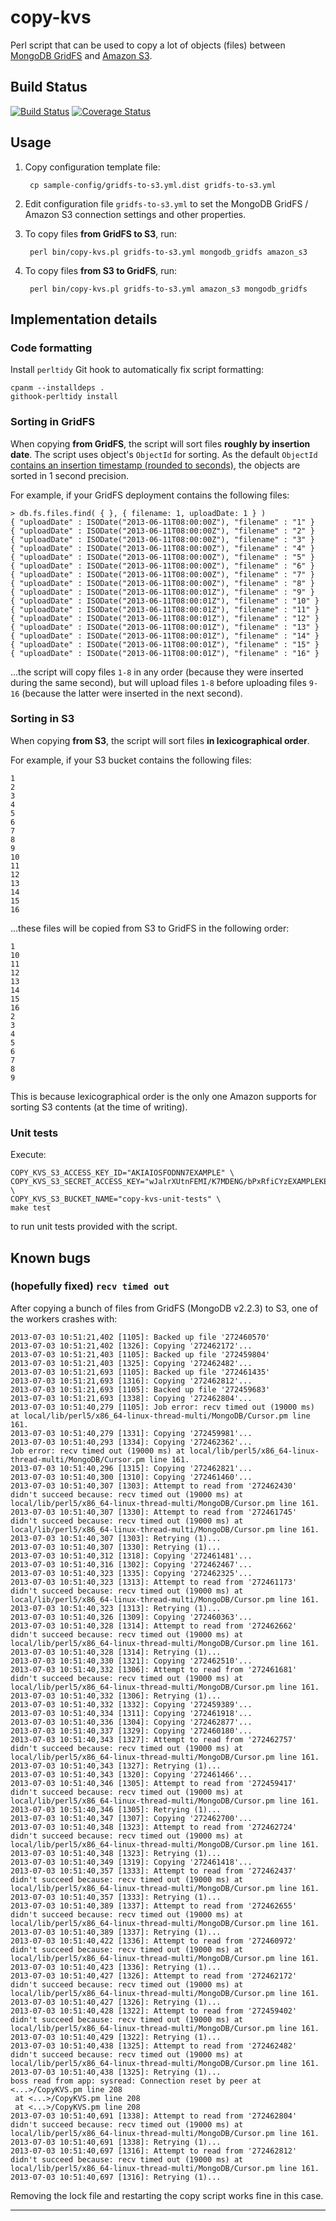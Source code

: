 # copy-kvs

Perl script that can be used to copy a lot of objects (files) between [MongoDB GridFS][gridfs] and [Amazon S3][s3].

## Build Status

[![Build Status](https://travis-ci.org/berkmancenter/copy-kvs.svg?branch=master)](https://travis-ci.org/berkmancenter/copy-kvs) 
[![Coverage Status](https://coveralls.io/repos/berkmancenter/copy-kvs/badge.svg?branch=master)](https://coveralls.io/r/berkmancenter/copy-kvs?branch=master)

## Usage

1. Copy configuration template file:

        cp sample-config/gridfs-to-s3.yml.dist gridfs-to-s3.yml

2. Edit configuration file `gridfs-to-s3.yml` to set the MongoDB GridFS / Amazon S3 connection settings and other properties.
3. To copy files **from GridFS to S3**, run:

        perl bin/copy-kvs.pl gridfs-to-s3.yml mongodb_gridfs amazon_s3

4. To copy files **from S3 to GridFS**, run:

        perl bin/copy-kvs.pl gridfs-to-s3.yml amazon_s3 mongodb_gridfs

## Implementation details

### Code formatting

Install `perltidy` Git hook to automatically fix script formatting:

    cpanm --installdeps .
    githook-perltidy install

### Sorting in GridFS

When copying **from GridFS**, the script will sort files **roughly by insertion date**. The script uses object's `ObjectId` for sorting. As the default `ObjectId` [contains an insertion timestamp (rounded to seconds)][mongodb-objectid], the objects are sorted in 1 second precision.

For example, if your GridFS deployment contains the following files:

    > db.fs.files.find( { }, { filename: 1, uploadDate: 1 } )
    { "uploadDate" : ISODate("2013-06-11T08:00:00Z"), "filename" : "1" }
    { "uploadDate" : ISODate("2013-06-11T08:00:00Z"), "filename" : "2" }
    { "uploadDate" : ISODate("2013-06-11T08:00:00Z"), "filename" : "3" }
    { "uploadDate" : ISODate("2013-06-11T08:00:00Z"), "filename" : "4" }
    { "uploadDate" : ISODate("2013-06-11T08:00:00Z"), "filename" : "5" }
    { "uploadDate" : ISODate("2013-06-11T08:00:00Z"), "filename" : "6" }
    { "uploadDate" : ISODate("2013-06-11T08:00:00Z"), "filename" : "7" }
    { "uploadDate" : ISODate("2013-06-11T08:00:00Z"), "filename" : "8" }
    { "uploadDate" : ISODate("2013-06-11T08:00:01Z"), "filename" : "9" }
    { "uploadDate" : ISODate("2013-06-11T08:00:01Z"), "filename" : "10" }
    { "uploadDate" : ISODate("2013-06-11T08:00:01Z"), "filename" : "11" }
    { "uploadDate" : ISODate("2013-06-11T08:00:01Z"), "filename" : "12" }
    { "uploadDate" : ISODate("2013-06-11T08:00:01Z"), "filename" : "13" }
    { "uploadDate" : ISODate("2013-06-11T08:00:01Z"), "filename" : "14" }
    { "uploadDate" : ISODate("2013-06-11T08:00:01Z"), "filename" : "15" }
    { "uploadDate" : ISODate("2013-06-11T08:00:01Z"), "filename" : "16" }

...the script will copy files `1-8` in any order (because they were inserted during the same second), but will upload files `1-8` before uploading files `9-16` (because the latter were inserted in the next second).


### Sorting in S3

When copying **from S3**, the script will sort files **in lexicographical order**.

For example, if your S3 bucket contains the following files:

    1
    2
    3
    4
    5
    6
    7
    8
    9
    10
    11
    12
    13
    14
    15
    16

...these files will be copied from S3 to GridFS in the following order:

    1
    10
    11
    12
    13
    14
    15
    16
    2
    3
    4
    5
    6
    7
    8
    9

This is because lexicographical order is the only one Amazon supports for sorting S3 contents (at the time of writing).


### Unit tests

Execute:

    COPY_KVS_S3_ACCESS_KEY_ID="AKIAIOSFODNN7EXAMPLE" \
    COPY_KVS_S3_SECRET_ACCESS_KEY="wJalrXUtnFEMI/K7MDENG/bPxRfiCYzEXAMPLEKEY" \
    COPY_KVS_S3_BUCKET_NAME="copy-kvs-unit-tests" \
    make test

to run unit tests provided with the script.


## Known bugs

### (hopefully fixed) `recv timed out`

After copying a bunch of files from GridFS (MongoDB v2.2.3) to S3, one of the workers crashes with:

    2013-07-03 10:51:21,402 [1105]: Backed up file '272460570'
    2013-07-03 10:51:21,402 [1326]: Copying '272462172'...
    2013-07-03 10:51:21,403 [1105]: Backed up file '272459804'
    2013-07-03 10:51:21,403 [1325]: Copying '272462482'...
    2013-07-03 10:51:21,693 [1105]: Backed up file '272461435'
    2013-07-03 10:51:21,693 [1316]: Copying '272462812'...
    2013-07-03 10:51:21,693 [1105]: Backed up file '272459683'
    2013-07-03 10:51:21,693 [1338]: Copying '272462804'...
    2013-07-03 10:51:40,279 [1105]: Job error: recv timed out (19000 ms) at local/lib/perl5/x86_64-linux-thread-multi/MongoDB/Cursor.pm line 161.
    2013-07-03 10:51:40,279 [1331]: Copying '272459981'...
    2013-07-03 10:51:40,293 [1334]: Copying '272462362'...
    Job error: recv timed out (19000 ms) at local/lib/perl5/x86_64-linux-thread-multi/MongoDB/Cursor.pm line 161.
    2013-07-03 10:51:40,296 [1315]: Copying '272462821'...
    2013-07-03 10:51:40,300 [1310]: Copying '272461460'...
    2013-07-03 10:51:40,307 [1303]: Attempt to read from '272462430' didn't succeed because: recv timed out (19000 ms) at local/lib/perl5/x86_64-linux-thread-multi/MongoDB/Cursor.pm line 161.
    2013-07-03 10:51:40,307 [1330]: Attempt to read from '272461745' didn't succeed because: recv timed out (19000 ms) at local/lib/perl5/x86_64-linux-thread-multi/MongoDB/Cursor.pm line 161.
    2013-07-03 10:51:40,307 [1303]: Retrying (1)...
    2013-07-03 10:51:40,307 [1330]: Retrying (1)...
    2013-07-03 10:51:40,312 [1318]: Copying '272461481'...
    2013-07-03 10:51:40,316 [1302]: Copying '272462467'...
    2013-07-03 10:51:40,323 [1335]: Copying '272462325'...
    2013-07-03 10:51:40,323 [1313]: Attempt to read from '272461173' didn't succeed because: recv timed out (19000 ms) at local/lib/perl5/x86_64-linux-thread-multi/MongoDB/Cursor.pm line 161.
    2013-07-03 10:51:40,323 [1313]: Retrying (1)...
    2013-07-03 10:51:40,326 [1309]: Copying '272460363'...
    2013-07-03 10:51:40,328 [1314]: Attempt to read from '272462662' didn't succeed because: recv timed out (19000 ms) at local/lib/perl5/x86_64-linux-thread-multi/MongoDB/Cursor.pm line 161.
    2013-07-03 10:51:40,328 [1314]: Retrying (1)...
    2013-07-03 10:51:40,330 [1321]: Copying '272462510'...
    2013-07-03 10:51:40,332 [1306]: Attempt to read from '272461681' didn't succeed because: recv timed out (19000 ms) at local/lib/perl5/x86_64-linux-thread-multi/MongoDB/Cursor.pm line 161.
    2013-07-03 10:51:40,332 [1306]: Retrying (1)...
    2013-07-03 10:51:40,332 [1332]: Copying '272459389'...
    2013-07-03 10:51:40,334 [1311]: Copying '272461918'...
    2013-07-03 10:51:40,336 [1304]: Copying '272462877'...
    2013-07-03 10:51:40,337 [1329]: Copying '272460180'...
    2013-07-03 10:51:40,343 [1327]: Attempt to read from '272462757' didn't succeed because: recv timed out (19000 ms) at local/lib/perl5/x86_64-linux-thread-multi/MongoDB/Cursor.pm line 161.
    2013-07-03 10:51:40,343 [1327]: Retrying (1)...
    2013-07-03 10:51:40,343 [1320]: Copying '272461466'...
    2013-07-03 10:51:40,346 [1305]: Attempt to read from '272459417' didn't succeed because: recv timed out (19000 ms) at local/lib/perl5/x86_64-linux-thread-multi/MongoDB/Cursor.pm line 161.
    2013-07-03 10:51:40,346 [1305]: Retrying (1)...
    2013-07-03 10:51:40,347 [1307]: Copying '272462700'...
    2013-07-03 10:51:40,348 [1323]: Attempt to read from '272462724' didn't succeed because: recv timed out (19000 ms) at local/lib/perl5/x86_64-linux-thread-multi/MongoDB/Cursor.pm line 161.
    2013-07-03 10:51:40,348 [1323]: Retrying (1)...
    2013-07-03 10:51:40,349 [1319]: Copying '272461418'...
    2013-07-03 10:51:40,357 [1333]: Attempt to read from '272462437' didn't succeed because: recv timed out (19000 ms) at local/lib/perl5/x86_64-linux-thread-multi/MongoDB/Cursor.pm line 161.
    2013-07-03 10:51:40,357 [1333]: Retrying (1)...
    2013-07-03 10:51:40,389 [1337]: Attempt to read from '272462655' didn't succeed because: recv timed out (19000 ms) at local/lib/perl5/x86_64-linux-thread-multi/MongoDB/Cursor.pm line 161.
    2013-07-03 10:51:40,389 [1337]: Retrying (1)...
    2013-07-03 10:51:40,422 [1336]: Attempt to read from '272460972' didn't succeed because: recv timed out (19000 ms) at local/lib/perl5/x86_64-linux-thread-multi/MongoDB/Cursor.pm line 161.
    2013-07-03 10:51:40,423 [1336]: Retrying (1)...
    2013-07-03 10:51:40,427 [1326]: Attempt to read from '272462172' didn't succeed because: recv timed out (19000 ms) at local/lib/perl5/x86_64-linux-thread-multi/MongoDB/Cursor.pm line 161.
    2013-07-03 10:51:40,427 [1326]: Retrying (1)...
    2013-07-03 10:51:40,428 [1322]: Attempt to read from '272459402' didn't succeed because: recv timed out (19000 ms) at local/lib/perl5/x86_64-linux-thread-multi/MongoDB/Cursor.pm line 161.
    2013-07-03 10:51:40,429 [1322]: Retrying (1)...
    2013-07-03 10:51:40,438 [1325]: Attempt to read from '272462482' didn't succeed because: recv timed out (19000 ms) at local/lib/perl5/x86_64-linux-thread-multi/MongoDB/Cursor.pm line 161.
    2013-07-03 10:51:40,438 [1325]: Retrying (1)...
    boss read from app: sysread: Connection reset by peer at <...>/CopyKVS.pm line 208
     at <...>/CopyKVS.pm line 208
     at <...>/CopyKVS.pm line 208
    2013-07-03 10:51:40,691 [1338]: Attempt to read from '272462804' didn't succeed because: recv timed out (19000 ms) at local/lib/perl5/x86_64-linux-thread-multi/MongoDB/Cursor.pm line 161.
    2013-07-03 10:51:40,691 [1338]: Retrying (1)...
    2013-07-03 10:51:40,697 [1316]: Attempt to read from '272462812' didn't succeed because: recv timed out (19000 ms) at local/lib/perl5/x86_64-linux-thread-multi/MongoDB/Cursor.pm line 161.
    2013-07-03 10:51:40,697 [1316]: Retrying (1)...

Removing the lock file and restarting the copy script works fine in this case.


---

[gridfs]: http://docs.mongodb.org/manual/core/gridfs/
[s3]: http://aws.amazon.com/s3/
[mongodb-objectid]: http://docs.mongodb.org/manual/reference/object-id/

